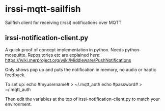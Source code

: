 irssi-mqtt-sailfish
===================

Sailfish client for receiving (irssi) notifications over MQTT


irssi-notification-client.py
----------------------------
A quick proof of concept implementation in python. Needs python-mosquitto.
Repositories etc are explained here: https://wiki.merproject.org/wiki/Middleware/PushNotifications

Only shows pop up and puts the notification in memory, no audio or haptic feedback.

To set up:
echo #myusername# > ~/.mqtt_auth
echo #password# > ~/.mqtt_auth

Then edit the variables at the top of irssi-notification-client.py to match your environment.
